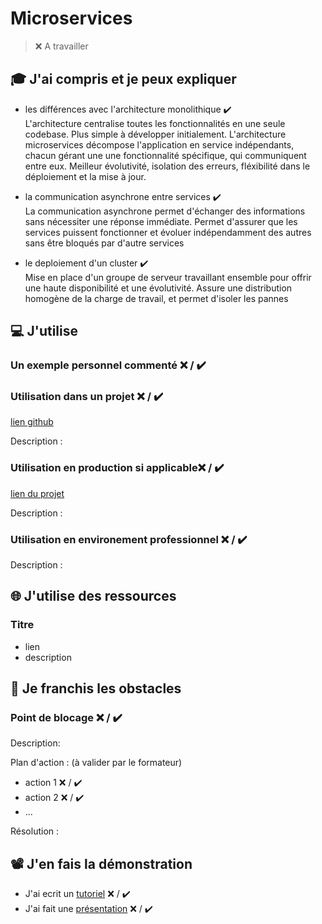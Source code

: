 # Microservices

> ❌ A travailler

## 🎓 J'ai compris et je peux expliquer

- les différences avec l'architecture monolithique ✔️   
  L'architecture centralise toutes les fonctionnalités en une seule codebase. Plus simple à développer initialement.
  L'architecture microservices décompose l'application en service indépendants, chacun gérant une une fonctionnalité spécifique, qui communiquent entre eux. Meilleur évolutivité, isolation des erreurs,    fléxibilité dans le déploiement et la mise à jour.
  
- la communication asynchrone entre services ✔️  
  La communication asynchrone permet d'échanger des informations sans nécessiter une réponse immédiate. Permet d'assurer que les services puissent fonctionner et évoluer indépendamment des autres sans 
  être bloqués par d'autre services
  
- le deploiement d'un cluster ✔️  
  Mise en place d'un groupe de serveur travaillant ensemble pour offrir une haute disponibilité et une évolutivité. Assure une distribution homogène de la charge de travail, et permet d'isoler les pannes

## 💻 J'utilise

### Un exemple personnel commenté ❌ / ✔️

### Utilisation dans un projet ❌ / ✔️

[lien github](...)

Description :

### Utilisation en production si applicable❌ / ✔️

[lien du projet](...)

Description :

### Utilisation en environement professionnel ❌ / ✔️

Description :

## 🌐 J'utilise des ressources

### Titre

- lien
- description

## 🚧 Je franchis les obstacles

### Point de blocage ❌ / ✔️

Description:

Plan d'action : (à valider par le formateur)

- action 1 ❌ / ✔️
- action 2 ❌ / ✔️
- ...

Résolution :

## 📽️ J'en fais la démonstration

- J'ai ecrit un [tutoriel](...) ❌ / ✔️
- J'ai fait une [présentation](...) ❌ / ✔️
